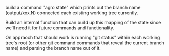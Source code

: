 build a command "agro state" which prints out the branch name (output/xxx.N) connected each existing working tree currently.

Build an internal function that can build up this mapping of the state since we'll need it for future commands and functionality.

On appraoch that should work is running "git status" within each working tree's root (or other git command commands that reveal the current branch name) and parsing the branch name out of it.